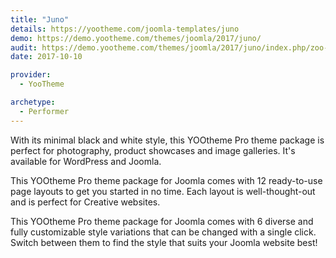 ```yaml
---
title: "Juno"
details: https://yootheme.com/joomla-templates/juno
demo: https://demo.yootheme.com/themes/joomla/2017/juno/
audit: https://demo.yootheme.com/themes/joomla/2017/juno/index.php/zoo-zoo/blog-zoo
date: 2017-10-10

provider:
  - YooTheme

archetype:
  - Performer
---
```


With its minimal black and white style, this YOOtheme Pro theme package is perfect for photography, product showcases and image galleries. It's available for WordPress and Joomla.

This YOOtheme Pro theme package for Joomla comes with 12 ready-to-use page layouts to get you started in no time. Each layout is well-thought-out and is perfect for Creative websites.

This YOOtheme Pro theme package for Joomla comes with 6 diverse and fully customizable style variations that can be changed with a single click. Switch between them to find the style that suits your Joomla website best!

